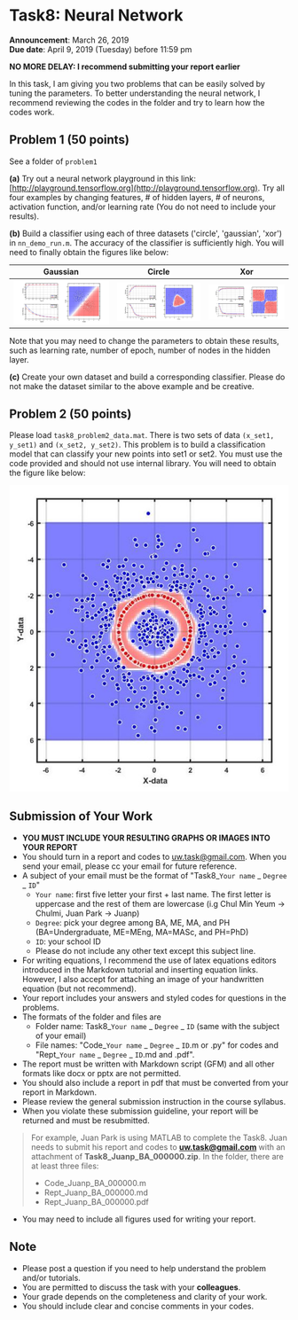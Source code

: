 # Task8: Neural Network

**Announcement**: March 26, 2019    
**Due date**: April 9, 2019 (Tuesday) before 11:59 pm      

**NO MORE DELAY: I recommend submitting your report earlier**   

In this task, I am giving you two problems that can be easily solved by tuning the parameters. To better understanding the neural network, I recommend reviewing the codes in the folder and try to learn how the codes work.  
    
## Problem 1 (50 points)
See a folder of `problem1`

**(a)** Try out a neural network playground in this link: [http://playground.tensorflow.org](http://playground.tensorflow.org). Try all four examples by changing features, # of hidden layers, # of neurons, activation function, and/or learning rate (You do not need to include your results). 

**(b)** Build a classifier using each of three datasets ('circle', 'gaussian', 'xor') in `nn_demo_run.m`. The accuracy of the classifier is sufficiently high. You will need to finally obtain the figures like below: 

|Gaussian|Circle|Xor|
|:----:|:-----:|:----:|
|![](gaussian.jpg)|![](circle.jpg)|![](xor.jpg)|

Note that you may need to change the parameters to obtain these results, such as learning rate, number of epoch, number of nodes in the hidden layer. 

**(c)** Create your own dataset and build a corresponding classifier. Please do not make the dataset similar to the above example and be creative. 

## Problem 2 (50 points)
Please load `task8_problem2_data.mat`. There is two sets of data `(x_set1, y_set1)` and `(x_set2, y_set2)`. This problem is to build a classification model that can classify your new points into set1 or set2. You must use the code provided and should not use internal library. You will need to obtain the figure like below:


![](problem2.jpg)

## Submission of Your Work
* **YOU MUST INCLUDE YOUR RESULTING GRAPHS OR IMAGES INTO YOUR REPORT**
* You should turn in a report and codes to uw.task@gmail.com. When you send your email, please cc your email for future reference.  
* A subject of your email must be the format of "Task8_`Your name` _ `Degree` _ `ID`"
	* `Your name`: first five letter your first + last name. The first letter is uppercase and the rest of them are lowercase (i.g Chul Min Yeum -> Chulmi, Juan Park -> Juanp)   
	* `Degree`: pick your degree among BA, ME, MA, and PH (BA=Undergraduate, ME=MEng, MA=MASc, and PH=PhD)  
	* `ID`: your school ID
	* Please do not include any other text except this subject line.    
* For writing equations, I recommend the use of latex equations editors introduced in the Markdown tutorial and inserting equation links. However, I also accept for attaching an image of your handwritten equation (but not recommend). 
* Your report includes your answers and styled codes for questions in the problems.
* The formats of the folder and files are 
	* Folder name: Task8_`Your name` _ `Degree` _ `ID` (same with the subject of your email)  
	* File names: "Code_`Your name` _ `Degree` _ `ID`.m or .py" for codes and "Rept_`Your name` _ `Degree` _ `ID`.md and .pdf".   
* The report must be written with Markdown script (GFM) and all other formats like docx or pptx are not permitted. 
* You should also include a report in pdf that must be converted from your report in Markdown.
* Please review the general submission instruction in the course syllabus. 
* When you violate these submission guideline, your report will be returned and must be resubmitted. 
> For example, Juan Park is using MATLAB to complete the Task8. Juan needs to submit his report and codes to **uw.task@gmail.com** with an attachment of **Task8_Juanp_BA_000000.zip**. In the folder, there are at least three files: 
> * Code_Juanp_BA_000000.m
> * Rept_Juanp_BA_000000.md
> * Rept_Juanp_BA_000000.pdf
* You may need to include all figures used for writing your report. 

## Note
* Please post a question if you need to help understand the problem and/or tutorials. 
* You are permitted to discuss the task with your **colleagues**.   
* Your grade depends on the completeness and clarity of your work.  
* You should include clear and concise comments in your codes.  